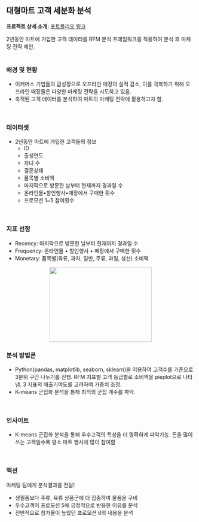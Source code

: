 ## 대형마트 고객 세분화 분석
**프로젝트 상세 소개:** [포트폴리오 링크](https://drive.google.com/file/d/1NPSMdHk9HeCqIAqaSs0D2LexnZ8GOmPE/view?usp=drive_link)  <br>   

2년동안 마트에 가입한 고객 데이터를 RFM 분석 프레임워크를 적용하여 분석 후 마케팅 전략 제안.      
<br>

### 배경 및 현황
- 이커머스 기업들의 급성장으로 오프라인 매장의 실적 감소, 이를 극복하기 위해 오프라인 매장들은 다양한 마케팅 전략을 시도하고 있음.
- 축적된 고객 데이터를 분석하여 마트의 마케팅 전략에 활용하고자 함.    
<br>

### 데이터셋  
- 2년동안 마트에 가입한 고객들의 정보
  - ID
  - 출생연도
  - 자녀 수
  - 결혼상태
  - 품목별 소비액
  - 마지막으로 방문한 날부터 현재까지 경과일 수
  - 온라인몰•할인행사•매장에서 구매한 횟수
  - 프로모션 1~5 참여횟수      
<br>

### 지표 선정
+ Recency: 마지막으로 방문한 날부터 현재까지 경과일 수
+ Frequency: 온라인몰 • 할인행사 • 매장에서 구매한 횟수
+ Monetary: 품목별(육류, 과자, 일반, 주류, 과일, 생선) 소비액

<p align="center"><img src="https://github.com/user-attachments/assets/5f03bd07-b6c5-4dd5-b249-d67f444ff426" width="273" height="200" data-align="center"></p>

### 분석 방법론  

- Python(pandas, matplotlib, seaborn, sklearn)을 이용하여 고객수를 기준으로 3분위 구간 나누기를 진행. RFM 지표별 고객 등급별로 소비액을 pieplot으로 나타냄. 3 지표의 매출기여도를 고려하여 가중치 조정.
- K-means 군집화 분석을 통해 최적의 군집 개수를 파악.    
<br>    


### 인사이트  

- K-means 군집화 분석을 통해 우수고객의 특성을 더 명확하게 파악가능. 돈을 많이 쓰는 고객일수록 평소 마트 행사에 많이 참여함       
<br>   

### 액션
마케팅 팀에게 분석결과를 전달!
- 생필품보다 주류, 육류 상품군에 더 집중하여 물품을 구비
- 우수고객이 프로모션 5에 긍정적으로 반응한 이유를 분석
- 전반적으로 참가율이 높았던 프로모션 6의 내용을 분석   



